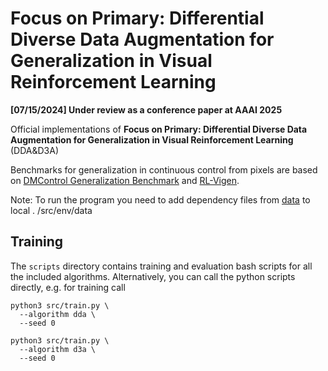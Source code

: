 # Focus on Primary: Differential Diverse Data Augmentation for Generalization in Visual Reinforcement Learning

**[07/15/2024] Under review as a conference paper at AAAI 2025**

Official implementations of 
**Focus on Primary: Differential Diverse Data Augmentation for Generalization in Visual Reinforcement Learning** (DDA&D3A)

Benchmarks for generalization in continuous control from pixels are based on [DMControl Generalization Benchmark](https://github.com/nicklashansen/dmcontrol-generalization-benchmark) and [RL-Vigen](https://github.com/gemcollector/RL-ViGen).

Note: To run the program you need to add dependency files from [data](https://github.com/gemcollector/TLDA/tree/master/src/env/data) to local . /src/env/data
## Training 

The `scripts` directory contains training and evaluation bash scripts for all the included algorithms. Alternatively, you can call the python scripts directly, e.g. for training call

```
python3 src/train.py \
  --algorithm dda \
  --seed 0
```
```
python3 src/train.py \
  --algorithm d3a \
  --seed 0
```
